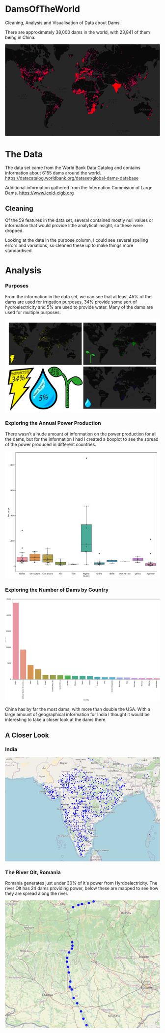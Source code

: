 # DamsOfTheWorld
Cleaning, Analysis and Visualisation of Data about Dams

There are approximately 38,000 dams in the world, with 23,841 of them being in China.

![All Dams](DamImages/AllDams.png?raw=true "All Dams")

# The Data

The data set came from the World Bank Data Catalog and contains information about 6155 dams around the world.
https://datacatalog.worldbank.org/dataset/global-dams-database

Additional information gathered from the Internation Commision of Large Dams.
https://www.icold-cigb.org

## Cleaning

Of the 59 features in the data set, several contained mostly null values or information that would provide little analytical insight, so these were dropped.

Looking at the data in the purpose column, I could see several spelling errors and variations, so cleaned these up to make things more standardised. 

# Analysis

### Purposes

From the information in the data set, we can see that at least 45% of the dams are used for irrigation purposes, 34% provide some sort of hydroelectricity and 5% are used to provide water. Many of the dams are used for multiple purposes.

![Purposes](DamImages/Purposes.png?raw=true "Purposes")

### Exploring the Annual Power Production

There wasn't a hude amount of information on the power production for all the dams, but for the information I had I created a boxplot to see the spread of the power produced in different countries.

![Annual Power Production](DamImages/PowerProductionBoxplot.png?raw=true "Annual Power Production")

### Exploring the Number of Dams by Country

![Countries Top 10](DamImages/NumberPerCountry.png?raw=true "Dams by Country Top 20")

China has by far the most dams, with more than double the USA. With a large amount of geographical information for India I thought it would be interesting to take a closer look at the dams there.

## A Closer Look
### India
![India](DamImages/IndiaAll.png?raw=true "India")

### The River Olt, Romania 

Romania generates just under 30% of it's power from Hyrdoelectricity. The river Olt has 24 dams providing power, below these are mapped to see how they are spread along the river.

![River Olt](DamImages/RiverOrt.png?raw=true "River Olt")


